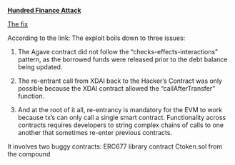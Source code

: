 **[Hundred Finance Attack](https://medium.com/immunefi/a-poc-of-the-hundred-finance-heist-4121f23a098)**

[The fix](https://www.radixdlt.com/post/rekt-retweet-11-re-entrancy-why-the-11m-agave-and-hundred-finance-hacks-could-never-happen-on-radix)

According to the link: The exploit boils down to three issues:

1. The Agave contract did not follow the “checks-effects-interactions” pattern, as the borrowed funds were released prior to the debt balance being updated.


2. The re-entrant call from XDAI back to the Hacker’s Contract was only possible because the XDAI contract allowed the “callAfterTransfer” function.


3. And at the root of it all, re-entrancy is mandatory for the EVM to work because tx’s can only call a single smart contract. Functionality across contracts requires developers to string complex chains of calls to one another that sometimes re-enter previous contracts.

It involves two buggy contracts:
ERC677 library contract 
Ctoken.sol from the compound

